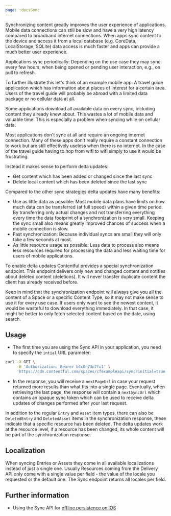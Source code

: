 ```yaml
---
page: :docsSync
---
```


Synchronizing content greatly improves the user experience of applications. Mobile data connections can still be slow and have a very high latency compared to broadband internet connections. When apps sync content to the device and access it from a local database (e.g. CoreData, LocalStorage, SQLite) data access is much faster and apps can provide a much better user experience.

Applications sync periodically: Depending on the use case they may sync every few hours, when being opened or pending user interaction, e.g., on pull to refresh.

To further illustrate this let's think of an example mobile app: A travel guide application which has information about places of interest for a certain area. Users of the travel guide will probably be abroad with a limited data package or no cellular data at all.

Some applications download all available data on every sync, including content they already knew about. This wastes a lot of mobile data and valuable time. This is especially a problem when syncing while on cellular data.

Most applications don't sync at all and require an ongoing internet connection. Many of these apps don't really require a constant connection to work but are still effectively useless when there is no internet. In the case of the travel guide having to hop from wifi to wifi simply to use it would be frustrating.

Instead it makes sense to perform delta updates:

- Get content which has been added or changed since the last sync
- Delete local content which has been deleted since the last sync

Compared to the other sync strategies delta updates have many benefits:

- Use as little data as possible: Most mobile data plans have limits on how much data can be transferred (at full speed) within a given time period. By transferring only actual changes and not transferring everything every time the data footprint of a synchronization is very small. Keeping the sync small also means greatly improved chances of success when a mobile connection is slow.
- Fast synchronization: Because individual syncs are small they will only take a few seconds at most.
- As little resource usage as possible: Less data to process also means less resources required for processing the data and less waiting time for users of mobile applications.

To enable delta updates Contentful provides a special synchronization endpoint. This endpoint delivers only new and changed content and notifies about deleted content (deletions). It will never transfer duplicate content the client has already received before.

Keep in mind that the synchronization endpoint will always give you all the content of a Space or a specific Content Type, so it may not make sense to use it for every use case. If users only want to see the newest content, it would be wasteful to download everything immediately. In that case, it might be better to only fetch selected content based on the date, using search.

## Usage

- The first time you are using the Sync API in your application, you need to specify the `intial` URL parameter:

~~~ bash
curl -X GET \
     -H 'Authorization: Bearer b4c0n73n7fu1' \
     'https://cdn.contentful.com/spaces/cfexampleapi/sync?initial=true'
~~~

- In the response, you will receive a `nextPageUrl` in case your request returned more results than what fits into a single page. Eventually, when retrieving the last page, the response will contain a `nextSyncUrl` which contains an opaque sync token which can be used to receive delta updates of changes performed after your last request.

In addition to the regular `Entry` and `Asset` item types, there can also be `DeletedEntry` and `DeletedAsset` items in the synchronization response, these indicate that a specific resource has been deleted. The delta updates work at the resource level, if a resource has been changed, its whole content will be part of the synchronization response.

## Localization

When syncing Entries or Assets they come in all available localizations instead of just a single one. Usually Resources coming from the Delivery API only come with a single value per field - the value of the locale you requested or the default one. The Sync endpoint returns all locales per field.

## Further information

- Using the Sync API for [offline persistence on iOS](/developers/documentation/tutorials/ios/offline-persistence-in-ios-sdk/)

<!-- TODO Link back to CDA reference -->
